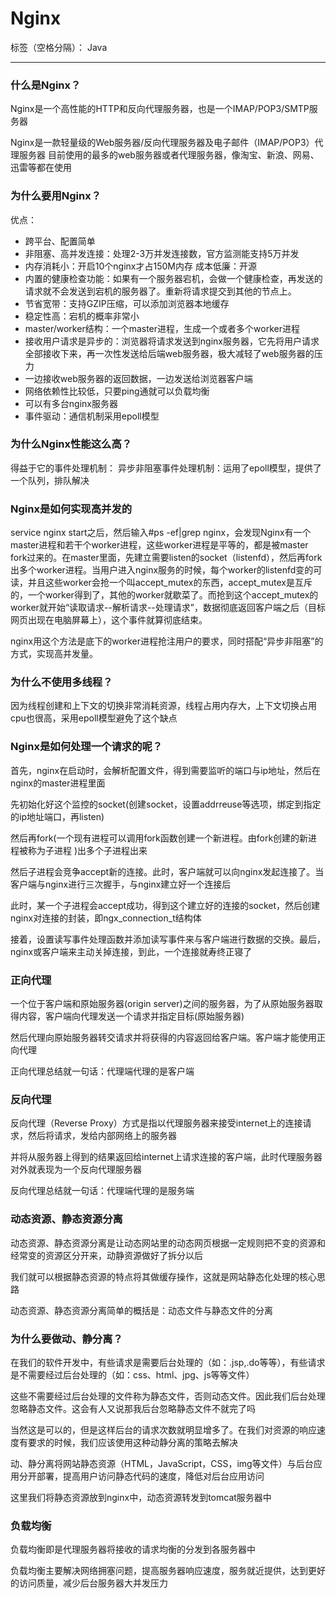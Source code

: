 ﻿# Nginx

标签（空格分隔）： Java

---

### 什么是Nginx？
Nginx是一个高性能的HTTP和反向代理服务器，也是一个IMAP/POP3/SMTP服务器

Nginx是一款轻量级的Web服务器/反向代理服务器及电子邮件（IMAP/POP3）代理服务器
目前使用的最多的web服务器或者代理服务器，像淘宝、新浪、网易、迅雷等都在使用

### 为什么要用Nginx？
优点：

- 跨平台、配置简单
- 非阻塞、高并发连接：处理2-3万并发连接数，官方监测能支持5万并发
- 内存消耗小：开启10个nginx才占150M内存
成本低廉：开源
- 内置的健康检查功能：如果有一个服务器宕机，会做一个健康检查，再发送的请求就不会发送到宕机的服务器了。重新将请求提交到其他的节点上。
- 节省宽带：支持GZIP压缩，可以添加浏览器本地缓存
- 稳定性高：宕机的概率非常小
- master/worker结构：一个master进程，生成一个或者多个worker进程
- 接收用户请求是异步的：浏览器将请求发送到nginx服务器，它先将用户请求全部接收下来，再一次性发送给后端web服务器，极大减轻了web服务器的压力
- 一边接收web服务器的返回数据，一边发送给浏览器客户端
- 网络依赖性比较低，只要ping通就可以负载均衡
- 可以有多台nginx服务器
- 事件驱动：通信机制采用epoll模型

### 为什么Nginx性能这么高？
得益于它的事件处理机制：
异步非阻塞事件处理机制：运用了epoll模型，提供了一个队列，排队解决

### Nginx是如何实现高并发的

service nginx start之后，然后输入#ps -ef|grep nginx，会发现Nginx有一个master进程和若干个worker进程，这些worker进程是平等的，都是被master fork过来的。在master里面，先建立需要listen的socket（listenfd），然后再fork出多个worker进程。当用户进入nginx服务的时候，每个worker的listenfd变的可读，并且这些worker会抢一个叫accept_mutex的东西，accept_mutex是互斥的，一个worker得到了，其他的worker就歇菜了。而抢到这个accept_mutex的worker就开始“读取请求--解析请求--处理请求”，数据彻底返回客户端之后（目标网页出现在电脑屏幕上），这个事件就算彻底结束。

nginx用这个方法是底下的worker进程抢注用户的要求，同时搭配“异步非阻塞”的方式，实现高并发量。

### 为什么不使用多线程？
因为线程创建和上下文的切换非常消耗资源，线程占用内存大，上下文切换占用cpu也很高，采用epoll模型避免了这个缺点

### Nginx是如何处理一个请求的呢？
首先，nginx在启动时，会解析配置文件，得到需要监听的端口与ip地址，然后在nginx的master进程里面

先初始化好这个监控的socket(创建socket，设置addrreuse等选项，绑定到指定的ip地址端口，再listen)

然后再fork(一个现有进程可以调用fork函数创建一个新进程。由fork创建的新进程被称为子进程 )出多个子进程出来
    
然后子进程会竞争accept新的连接。此时，客户端就可以向nginx发起连接了。当客户端与nginx进行三次握手，与nginx建立好一个连接后
    
此时，某一个子进程会accept成功，得到这个建立好的连接的socket，然后创建nginx对连接的封装，即ngx_connection_t结构体
    
接着，设置读写事件处理函数并添加读写事件来与客户端进行数据的交换。最后，nginx或客户端来主动关掉连接，到此，一个连接就寿终正寝了

### 正向代理
一个位于客户端和原始服务器(origin server)之间的服务器，为了从原始服务器取得内容，客户端向代理发送一个请求并指定目标(原始服务器)
    
然后代理向原始服务器转交请求并将获得的内容返回给客户端。客户端才能使用正向代理

正向代理总结就一句话：代理端代理的是客户端

### 反向代理
反向代理（Reverse Proxy）方式是指以代理服务器来接受internet上的连接请求，然后将请求，发给内部网络上的服务器
    
并将从服务器上得到的结果返回给internet上请求连接的客户端，此时代理服务器对外就表现为一个反向代理服务器
    
反向代理总结就一句话：代理端代理的是服务端

### 动态资源、静态资源分离

动态资源、静态资源分离是让动态网站里的动态网页根据一定规则把不变的资源和经常变的资源区分开来，动静资源做好了拆分以后
    
我们就可以根据静态资源的特点将其做缓存操作，这就是网站静态化处理的核心思路
    
动态资源、静态资源分离简单的概括是：动态文件与静态文件的分离

### 为什么要做动、静分离？
在我们的软件开发中，有些请求是需要后台处理的（如：.jsp,.do等等），有些请求是不需要经过后台处理的（如：css、html、jpg、js等等文件）
    
这些不需要经过后台处理的文件称为静态文件，否则动态文件。因此我们后台处理忽略静态文件。这会有人又说那我后台忽略静态文件不就完了吗
    
当然这是可以的，但是这样后台的请求次数就明显增多了。在我们对资源的响应速度有要求的时候，我们应该使用这种动静分离的策略去解决
    
动、静分离将网站静态资源（HTML，JavaScript，CSS，img等文件）与后台应用分开部署，提高用户访问静态代码的速度，降低对后台应用访问

这里我们将静态资源放到nginx中，动态资源转发到tomcat服务器中

### 负载均衡
负载均衡即是代理服务器将接收的请求均衡的分发到各服务器中

负载均衡主要解决网络拥塞问题，提高服务器响应速度，服务就近提供，达到更好的访问质量，减少后台服务器大并发压力




